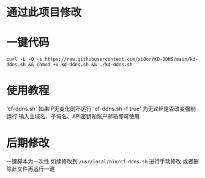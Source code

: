 # 通过此项目修改
[](https://github.com/yulewang/cloudflare-api-v4-ddns)


# 一键代码


```
curl -L -O -s https://raw.githubusercontent.com/xb0or/KD-DDNS/main/kd-ddns.sh && chmod +x kd-ddns.sh && ./kd-ddns.sh
```

# 使用教程
'cf-ddns.sh' 如果IP无变化则不运行
'cf-ddns.sh -f true' 为无论IP是否改变强制运行
输入主域名、子域名、API密钥和账户邮箱即可使用


# 后期修改 
一键脚本为一次性 如续修改到 `/usr/local/bin/cf-ddns.sh` 进行手动修改 或者删除此文件再运行一键
